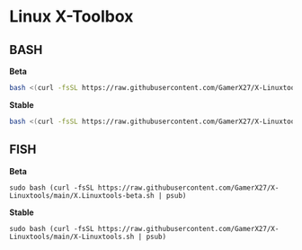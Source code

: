 # Linux X-Toolbox

## BASH

**Beta**
```bash
bash <(curl -fsSL https://raw.githubusercontent.com/GamerX27/X-Linuxtools/main/X.Linuxtools-beta.sh)
```

**Stable**
```bash
bash <(curl -fsSL https://raw.githubusercontent.com/GamerX27/X-Linuxtools/main/X-Linuxtools.sh)
```

## FISH

**Beta**
```fish
sudo bash (curl -fsSL https://raw.githubusercontent.com/GamerX27/X-Linuxtools/main/X.Linuxtools-beta.sh | psub)
```

**Stable**
```fish
sudo bash (curl -fsSL https://raw.githubusercontent.com/GamerX27/X-Linuxtools/main/X-Linuxtools.sh | psub)
```

